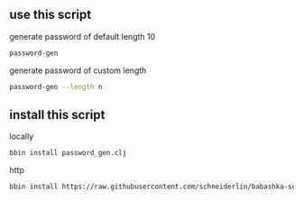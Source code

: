 ## use this script
generate password of default length 10
```sh
password-gen
```

generate password of custom length
```sh
password-gen --length n
```


## install this script

locally 
```sh
bbin install password_gen.clj
```

http
```sh
bbin install https://raw.githubusercontent.com/schneiderlin/babashka-scripts/master/password_gen/password_gen.clj
```